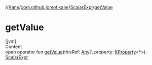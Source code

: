 //[Kane](../../index.md)/[com.github.jomof.kane](../index.md)/[ScalarExpr](index.md)/[getValue](get-value.md)



# getValue  
[jvm]  
Content  
open operator fun [getValue](get-value.md)(thisRef: [Any](https://kotlinlang.org/api/latest/jvm/stdlib/kotlin/-any/index.html)?, property: [KProperty](https://kotlinlang.org/api/latest/jvm/stdlib/kotlin.reflect/-k-property/index.html)<*>): [ScalarExpr](index.md)  



